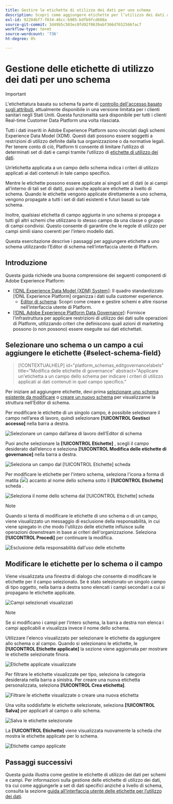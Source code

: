 ```yaml
---
title: Gestire le etichette di utilizzo dei dati per uno schema
description: Scopri come aggiungere etichette per l’utilizzo dei dati ai campi dello schema Experience Data Model (XDM) nell’interfaccia utente di Adobe Experience Platform.
exl-id: 92284bf7-f034-46cc-b905-bdfb9fcd608a
source-git-commit: 3d49b5c503ec0fd92f0639abf366d7652566fac7
workflow-type: tm+mt
source-wordcount: '736'
ht-degree: 0%

---
```


# Gestione delle etichette di utilizzo dei dati per uno schema

>[!IMPORTANT]
>
>L&#39;etichettatura basata su schema fa parte di [controllo dell&#39;accesso basato sugli attributi](../../access-control/abac/overview.md), attualmente disponibile in una versione limitata per i clienti sanitari negli Stati Uniti. Questa funzionalità sarà disponibile per tutti i clienti Real-time Customer Data Platform una volta rilasciata.

Tutti i dati inseriti in Adobe Experience Platform sono vincolati dagli schemi Experience Data Model (XDM). Questi dati possono essere soggetti a restrizioni di utilizzo definite dalla tua organizzazione o da normative legali. Per tenere conto di ciò, Platform ti consente di limitare l’utilizzo di determinati set di dati e campi tramite l’utilizzo di [etichette di utilizzo dei dati](../../data-governance/labels/overview.md).

Un’etichetta applicata a un campo dello schema indica i criteri di utilizzo applicati ai dati contenuti in tale campo specifico.

Mentre le etichette possono essere applicate ai singoli set di dati (e ai campi all’interno di tali set di dati), puoi anche applicare etichette a livello di schema. Quando le etichette vengono applicate direttamente a uno schema, vengono propagate a tutti i set di dati esistenti e futuri basati su tale schema.

Inoltre, qualsiasi etichetta di campo aggiunta in uno schema si propaga a tutti gli altri schemi che utilizzano lo stesso campo da una classe o gruppo di campi condivisi. Questo consente di garantire che le regole di utilizzo per campi simili siano coerenti per l’intero modello dati.

Questa esercitazione descrive i passaggi per aggiungere etichette a uno schema utilizzando l’Editor di schema nell’interfaccia utente di Platform.

## Introduzione

Questa guida richiede una buona comprensione dei seguenti componenti di Adobe Experience Platform:

* [[!DNL Experience Data Model (XDM) System]](../home.md): Il quadro standardizzato [!DNL Experience Platform] organizza i dati sulla customer experience.
   * [Editor di schema](../ui/overview.md): Scopri come creare e gestire schemi e altre risorse nell’interfaccia utente di Platform.
* [[!DNL Adobe Experience Platform Data Governance]](../../data-governance/home.md): Fornisce l’infrastruttura per applicare restrizioni di utilizzo dei dati sulle operazioni di Platform, utilizzando criteri che definiscono quali azioni di marketing possono (o non possono) essere eseguite sui dati etichettati.

## Selezionare uno schema o un campo a cui aggiungere le etichette {#select-schema-field}

>[!CONTEXTUALHELP]
>id="platform_schemas_editgovernancelabels"
>title="Modifica delle etichette di governance"
>abstract="Applicare un&#39;etichetta a un campo dello schema per indicare i criteri di utilizzo applicati ai dati contenuti in quel campo specifico."

Per iniziare ad aggiungere etichette, devi prima [selezionare uno schema esistente da modificare](../ui/resources/schemas.md#edit) o [creare un nuovo schema](../ui/resources/schemas.md#create) per visualizzarne la struttura nell’Editor di schema.

Per modificare le etichette di un singolo campo, è possibile selezionare il campo nell’area di lavoro, quindi selezionare **[!UICONTROL Gestisci accesso]** nella barra a destra.

![Selezionare un campo dall’area di lavoro dell’Editor di schema](../images/tutorials/labels/manage-access.png)

Puoi anche selezionare la **[!UICONTROL Etichette]** , scegli il campo desiderato dall’elenco e seleziona **[!UICONTROL Modifica delle etichette di governance]** nella barra a destra.

![Seleziona un campo dal [!UICONTROL Etichette] scheda](../images/tutorials/labels/select-field-on-labels-tab.png)

Per modificare le etichette per l&#39;intero schema, seleziona l&#39;icona a forma di matita (![](../images/tutorials/labels/pencil-icon.png)) accanto al nome dello schema sotto il **[!UICONTROL Etichette]** scheda .

![Seleziona il nome dello schema dal [!UICONTROL Etichette] scheda](../images/tutorials/labels/select-schema-on-labels-tab.png)

>[!NOTE]
>
>Quando si tenta di modificare le etichette di uno schema o di un campo, viene visualizzato un messaggio di esclusione della responsabilità, in cui viene spiegato in che modo l&#39;utilizzo delle etichette influisce sulle operazioni downstream in base ai criteri dell&#39;organizzazione. Seleziona **[!UICONTROL Procedi]** per continuare la modifica.
>
>![Esclusione della responsabilità dall&#39;uso delle etichette](../images/tutorials/labels/disclaimer.png)

## Modificare le etichette per lo schema o il campo

Viene visualizzata una finestra di dialogo che consente di modificare le etichette per il campo selezionato. Se è stato selezionato un singolo campo di tipo oggetto, nella barra a destra sono elencati i campi secondari a cui si propagano le etichette applicate.

![Campi selezionati visualizzati](../images/tutorials/labels/edit-labels.png)

>[!NOTE]
>
>Se si modificano i campi per l’intero schema, la barra a destra non elenca i campi applicabili e visualizza invece il nome dello schema.

Utilizzare l&#39;elenco visualizzato per selezionare le etichette da aggiungere allo schema o al campo. Quando si selezionano le etichette, le **[!UICONTROL Etichette applicate]** la sezione viene aggiornata per mostrare le etichette selezionate finora.

![Etichette applicate visualizzate](../images/tutorials/labels/applied-labels.png)

Per filtrare le etichette visualizzate per tipo, seleziona la categoria desiderata nella barra a sinistra. Per creare una nuova etichetta personalizzata, seleziona **[!UICONTROL Crea etichetta]**.

![Filtrare le etichette visualizzate o creare una nuova etichetta](../images/tutorials/labels/filter-and-create-custom.png)

Una volta soddisfatte le etichette selezionate, seleziona **[!UICONTROL Salva]** per applicarli al campo o allo schema.

![Salva le etichette selezionate](../images/tutorials/labels/save-labels.png)

La **[!UICONTROL Etichette]** viene visualizzata nuovamente la scheda che mostra le etichette applicate per lo schema.

![Etichette campo applicate](../images/tutorials/labels/field-labels-added.png)

## Passaggi successivi

Questa guida illustra come gestire le etichette di utilizzo dei dati per schemi e campi. Per informazioni sulla gestione delle etichette di utilizzo dei dati, tra cui come aggiungerle a set di dati specifici anziché a livello di schema, consulta la sezione [guida all’interfaccia utente delle etichette per l’utilizzo dei dati](../../data-governance/labels/user-guide.md).
